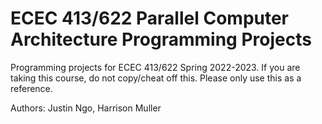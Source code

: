 # ECEC 413/622 Parallel Computer Architecture Programming Projects

Programming projects for ECEC 413/622 Spring 2022-2023. If you are taking this course, do not copy/cheat off this. Please only use this as a reference.

Authors: Justin Ngo, Harrison Muller
